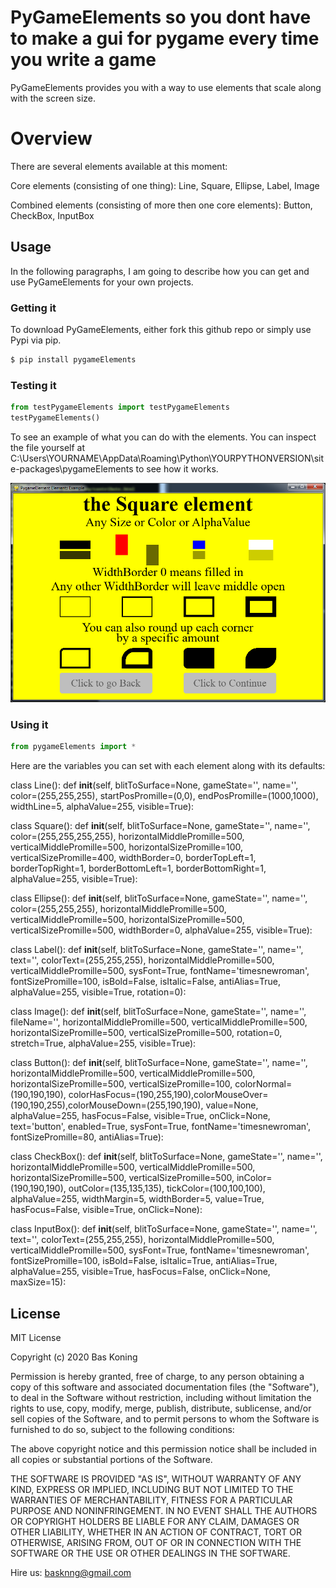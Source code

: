 # PyGameElements so you dont have to make a gui for pygame every time you write a game

PyGameElements provides you with a way to use elements that scale along with the screen size. 

# Overview
There are several elements available at this moment:

Core elements (consisting of one thing): Line, Square, Ellipse, Label, Image

Combined elements (consisting of more then one core elements): Button, CheckBox, InputBox

## Usage

In the following paragraphs, I am going to describe how you can get and use PyGameElements for your own projects.

###  Getting it

To download PyGameElements, either fork this github repo or simply use Pypi via pip.
```sh
$ pip install pygameElements
```

### Testing it

```Python
from testPygameElements import testPygameElements
testPygameElements()
```

To see an example of what you can do with the elements.
You can inspect the file yourself at C:\Users\YOURNAME\AppData\Roaming\Python\YOURPYTHONVERSION\site-packages\pygameElements
to see how it works. 

![Example Square Element](https://raw.githubusercontent.com/QuetzalQatl/pygameElements/main/testPygameElements/images/SquareExamples.png?raw=true)


### Using it

```Python
from pygameElements import *

```



Here are the variables you can set with each element along with its defaults:

class Line():
    def __init__(self, blitToSurface=None, gameState='', name='', color=(255,255,255), startPosPromille=(0,0), endPosPromille=(1000,1000), widthLine=5, alphaValue=255, visible=True):

class Square():
    def __init__(self, blitToSurface=None, gameState='', name='', color=(255,255,255,255), horizontalMiddlePromille=500, verticalMiddlePromille=500, horizontalSizePromille=100,  verticalSizePromille=400, widthBorder=0, borderTopLeft=1, borderTopRight=1, borderBottomLeft=1, borderBottomRight=1, alphaValue=255, visible=True):

class Ellipse():
    def __init__(self, blitToSurface=None, gameState='', name='', color=(255,255,255), horizontalMiddlePromille=500, verticalMiddlePromille=500, horizontalSizePromille=500,  verticalSizePromille=500, widthBorder=0, alphaValue=255, visible=True):

class Label():
    def __init__(self, blitToSurface=None, gameState='', name='', text='', colorText=(255,255,255), horizontalMiddlePromille=500, verticalMiddlePromille=500, sysFont=True, fontName='timesnewroman', fontSizePromille=100, isBold=False, isItalic=False, antiAlias=True, alphaValue=255, visible=True, rotation=0):
    
class Image():
    def __init__(self, blitToSurface=None, gameState='', name='', fileName='', horizontalMiddlePromille=500, verticalMiddlePromille=500, horizontalSizePromille=500,  verticalSizePromille=500, rotation=0, stretch=True, alphaValue=255, visible=True):
    
class Button():
    def __init__(self, blitToSurface=None, gameState='', name='', horizontalMiddlePromille=500, verticalMiddlePromille=500, horizontalSizePromille=500,  verticalSizePromille=100, colorNormal=(190,190,190), colorHasFocus=(190,255,190),colorMouseOver=(190,190,255),colorMouseDown=(255,190,190), value=None, alphaValue=255, hasFocus=False, visible=True, onClick=None, text='button', enabled=True, sysFont=True, fontName='timesnewroman', fontSizePromille=80, antiAlias=True):

class CheckBox():
    def __init__(self, blitToSurface=None, gameState='', name='', horizontalMiddlePromille=500, verticalMiddlePromille=500, horizontalSizePromille=500,  verticalSizePromille=500, inColor=(190,190,190), outColor=(135,135,135), tickColor=(100,100,100), alphaValue=255, widthMargin=5, widthBorder=5, value=True, hasFocus=False, visible=True, onClick=None):  

class InputBox():
    def __init__(self, blitToSurface=None, gameState='', name='', text='', colorText=(255,255,255), horizontalMiddlePromille=500, verticalMiddlePromille=500, sysFont=True, fontName='timesnewroman', fontSizePromille=100, isBold=False, isItalic=True, antiAlias=True, alphaValue=255, visible=True, hasFocus=False, onClick=None, maxSize=15):


License
----

MIT License

Copyright (c) 2020 Bas Koning

Permission is hereby granted, free of charge, to any person obtaining a copy
of this software and associated documentation files (the "Software"), to deal
in the Software without restriction, including without limitation the rights
to use, copy, modify, merge, publish, distribute, sublicense, and/or sell
copies of the Software, and to permit persons to whom the Software is
furnished to do so, subject to the following conditions:

The above copyright notice and this permission notice shall be included in all
copies or substantial portions of the Software.

THE SOFTWARE IS PROVIDED "AS IS", WITHOUT WARRANTY OF ANY KIND, EXPRESS OR
IMPLIED, INCLUDING BUT NOT LIMITED TO THE WARRANTIES OF MERCHANTABILITY,
FITNESS FOR A PARTICULAR PURPOSE AND NONINFRINGEMENT. IN NO EVENT SHALL THE
AUTHORS OR COPYRIGHT HOLDERS BE LIABLE FOR ANY CLAIM, DAMAGES OR OTHER
LIABILITY, WHETHER IN AN ACTION OF CONTRACT, TORT OR OTHERWISE, ARISING FROM,
OUT OF OR IN CONNECTION WITH THE SOFTWARE OR THE USE OR OTHER DEALINGS IN THE
SOFTWARE.


Hire us: basknng@gmail.com

